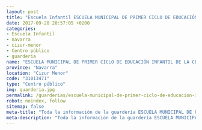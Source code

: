 ```yaml
---
layout: post
title: "Escuela Infantil ESCUELA MUNICIPAL DE PRIMER CICLO DE EDUCACIÓN INFANTIL DE LA CENDEA DE CIZUR/ZIZUR ZENDEAKO HAUR HEZKUNTZAKO LEHEN ZIKLOKO UDAL ESKOLA"
date: 2017-09-20 20:57:05 +0200
categories:
- Escuela Infantil
- navarra
- cizur-menor
- Centro público
- guarderia
name: "ESCUELA MUNICIPAL DE PRIMER CICLO DE EDUCACIÓN INFANTIL DE LA CENDEA DE CIZUR/ZIZUR ZENDEAKO HAUR HEZKUNTZAKO LEHEN ZIKLOKO UDAL ESKOLA"
province: "Navarra"
location: "Cizur Menor"
code: "31013471"
type: "Centro público"
img: guarderia.jpg
permalink: /guarderias/escuela-municipal-de-primer-ciclo-de-educacion-infantil-de-la-cendea-de-cizur-zizur-zendeako-haur-hezkuntzako-lehen-zikloko-udal-eskola.html
robot: noindex, follow
sitemap: false
meta-title: "Toda la información de la guardería ESCUELA MUNICIPAL DE PRIMER CICLO DE EDUCACIÓN INFANTIL DE LA CENDEA DE CIZUR/ZIZUR ZENDEAKO HAUR HEZKUNTZAKO LEHEN ZIKLOKO UDAL ESKOLA"
meta-description: "Toda la información de la guardería ESCUELA MUNICIPAL DE PRIMER CICLO DE EDUCACIÓN INFANTIL DE LA CENDEA DE CIZUR/ZIZUR ZENDEAKO HAUR HEZKUNTZAKO LEHEN ZIKLOKO UDAL ESKOLA"
---
```

